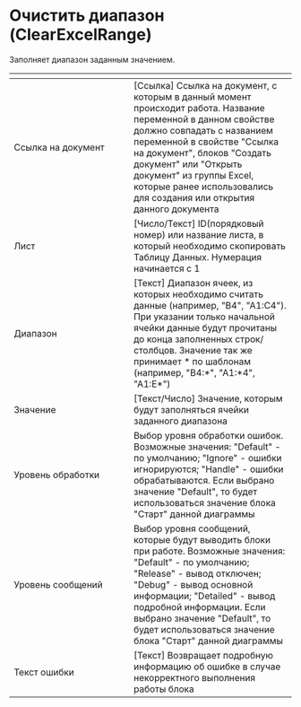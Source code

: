 # Очистить диапазон (ClearExcelRange)

Заполняет диапазон заданным значением.

<table data-header-hidden><thead><tr><th width="198"></th><th></th></tr></thead><tbody><tr><td>Ссылка на документ</td><td>[Ссылка] Ссылка на документ, с которым в данный момент происходит работа. Название переменной в данном свойстве должно совпадать с названием переменной в свойстве "Ссылка на документ", блоков "Создать документ" или "Открыть документ" из группы Excel, которые ранее использовались для создания или открытия данного документа</td></tr><tr><td>Лист</td><td>[Число/Текст] ID(порядковый номер) или название листа, в который необходимо скопировать Таблицу Данных. Нумерация начинается с 1</td></tr><tr><td>Диапазон</td><td>[Текст] Диапазон ячеек, из которых необходимо считать данные (например, "B4", "A1:C4"). При указании только начальной ячейки данные будут прочитаны до конца заполненных строк/столбцов. Значение так же принимает * по шаблонам (например, "B4:*", "A1:*4", "A1:E*")</td></tr><tr><td>Значение</td><td>[Текст/Число] Значение, которым будут заполняться ячейки заданного диапазона</td></tr><tr><td>Уровень обработки</td><td>Выбор уровня обработки ошибок. Возможные значения: "Default" - по умолчанию; "Ignore" - ошибки игнорируются; "Handle" - ошибки обрабатываются. Если выбрано значение "Default", то будет использоваться значение блока "Старт" данной диаграммы</td></tr><tr><td>Уровень сообщений</td><td>Выбор уровня сообщений, которые будут выводить блоки при работе. Возможные значения: "Default" - по умолчанию; "Release" - вывод отключен; "Debug" - вывод основной информации; "Detailed" - вывод подробной информации. Если выбрано значение "Default", то будет использоваться значение блока "Старт" данной диаграммы</td></tr><tr><td>Текст ошибки</td><td>[Текст] Возвращает подробную информацию об ошибке в случае некорректного выполнения работы блока</td></tr></tbody></table>
